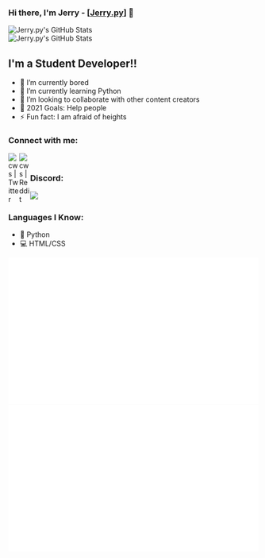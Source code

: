 ### Hi there, I'm Jerry - [<a href="https://github.com/Jerry-py">Jerry.py</a>] 👋
<img align="left" alt="Jerry.py's GitHub Stats" src="https://github-readme-stats.vercel.app/api?username=Jerry-py&show_icons=true&hide_border=true&theme=radical"/>
<br>
<img align="right-right" alt="Jerry.py's GitHub Stats" src="https://github-readme-stats.vercel.app/api/top-langs/?username=Jerry-py&langs_count=10&show_icons=true&hide_border=true&theme=radical"/>

## I'm a Student Developer!!

- 🔭 I’m currently bored
- 🌱 I’m currently learning Python
- 👯 I’m looking to collaborate with other content creators
- 🥅 2021 Goals: Help people
- ⚡ Fun fact: I am afraid of heights
### Connect with me:

[<img align="left" alt="cws | Twitter" width="22px" src="https://logodownload.org/wp-content/uploads/2014/09/twitter-logo-4.png" />][twitter]
[<img align="left" alt="cws | Reddit" width="22px" src="https://external-preview.redd.it/iDdntscPf-nfWKqzHRGFmhVxZm4hZgaKe5oyFws-yzA.png?auto=webp&s=38648ef0dc2c3fce76d5e1d8639234d8da0152b2" />][reddit]
<br />


### Discord: 
![](https://discord.c99.nl/widget/theme-4/827660621662257162.png)


### Languages I Know:
- 🐍 Python
- 💻 HTML/CSS

[twitter]: https://twitter.com/Jerrypython
[reddit]: https://www.reddit.com/user/Jerrypython  



<a href="https://github.com/Jerry-py/Github-stats">

![](https://github.com/Jerry-py/Github-stats/blob/master/generated/overview.svg)
![](https://github.com/Jerry-py/Github-stats/blob/master/generated/languages.svg)
</a>



